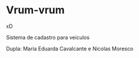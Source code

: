 # Vrum-vrum
xD

  Sistema de cadastro para veiculos
  
  Dupla: Maria Eduarda Cavalcante e Nicolas Moresco
